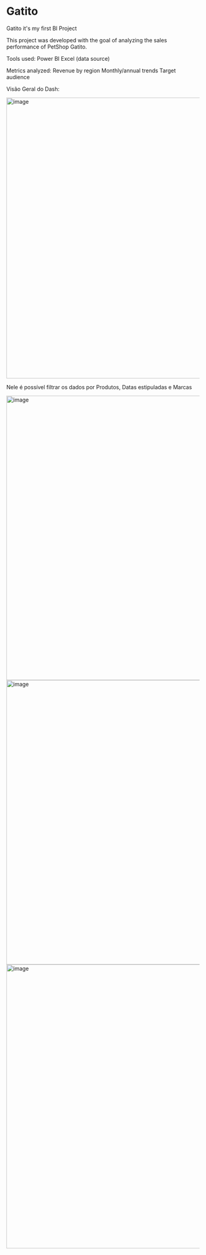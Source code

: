 # Gatito
Gatito it's my first BI Project 

This project was developed with the goal of analyzing the sales performance of PetShop Gatito.

  Tools used:
Power BI
Excel (data source)

  Metrics analyzed:
Revenue by region
Monthly/annual trends
Target audience

Visão Geral do Dash:

<img width="1323" height="732" alt="image" src="https://github.com/user-attachments/assets/383f32d0-8f6c-4025-ab8b-d5d9381eeb81" />

Nele é possível filtrar os dados por Produtos, Datas estipuladas e Marcas

<img width="1322" height="741" alt="image" src="https://github.com/user-attachments/assets/f18b8a5e-ebb6-4d9d-ba44-e64efab74b3f" />

<img width="1322" height="741" alt="image" src="https://github.com/user-attachments/assets/16815ee0-d13a-498a-b7fa-2bcbbbfd1e5c" />

<img width="1322" height="740" alt="image" src="https://github.com/user-attachments/assets/caacf01e-fad1-4be4-b9aa-3120e31f9ab2" />
